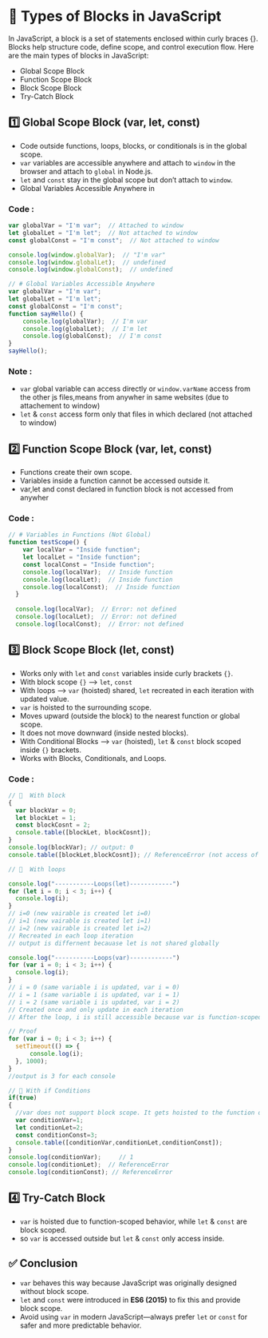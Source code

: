# 📜 Types of Blocks in JavaScript

In JavaScript, a block is a set of statements enclosed within curly braces {}. Blocks help structure code, define scope, and control execution flow. Here are the main types of blocks in JavaScript:

- Global Scope Block
- Function Scope Block
- Block Scope Block
- Try-Catch Block

  
## 1️⃣ Global Scope Block (var, let, const)

- Code outside functions, loops, blocks, or conditionals is in the global scope.
- `var` variables are accessible anywhere and attach to `window` in the browser and attach to `global` in Node.js.
- `let` and `const` stay in the global scope but don’t attach to `window`.
- Global Variables Accessible Anywhere in


### Code :

```js
var globalVar = "I'm var";  // Attached to window
let globalLet = "I'm let";  // Not attached to window
const globalConst = "I'm const";  // Not attached to window

console.log(window.globalVar);  // "I'm var"
console.log(window.globalLet);  // undefined
console.log(window.globalConst);  // undefined
```


```js
// # Global Variables Accessible Anywhere
var globalVar = "I'm var"; 
let globalLet = "I'm let";  
const globalConst = "I'm const";  
function sayHello() {
    console.log(globalVar);  // I'm var
    console.log(globalLet);  // I'm let
    console.log(globalConst);  // I'm const
}
sayHello(); 
```

### Note :
- `var` global variable can access directly or `window.varName` access from the other js files,means from anywher in same websites (due to attachement to window)
- `let` & `const` access form only that files in which declared  (not attached to window)


## 2️⃣ Function Scope Block (var, let, const)

- Functions create their own scope.
- Variables inside a function cannot be accessed outside it.
- var,let and const declared in function block is not accessed from anywher 


### Code :


```js
// # Variables in Functions (Not Global)
function testScope() {
    var localVar = "Inside function";
    let localLet = "Inside function";
    const localConst = "Inside function";
    console.log(localVar);  // Inside function
    console.log(localLet);  // Inside function
    console.log(localConst);  // Inside function
  }
  
  console.log(localVar);  // Error: not defined
  console.log(localLet);  // Error: not defined
  console.log(localConst);  // Error: not defined
```



## 3️⃣ Block Scope Block (let, const)

- Works only with `let` and `const` variables inside curly brackets `{}`.
- With block scope `{}` --> `let`, `const`
- With loops  --> `var` (hoisted) shared, `let` recreated in each iteration with updated value.
- `var` is hoisted to the surrounding scope.
- Moves upward (outside the block) to the nearest function or global scope.
- It does not move downward (inside nested blocks).
- With Conditional Blocks  --> `var` (hoisted), `let` & `const` block scoped inside `{}` brackets.
- Works with Blocks, Conditionals, and Loops.


### Code :


```js
// 📌  With block
{
  var blockVar = 0;
  let blockLet = 1;
  const blockCosnt = 2;
  console.table([blockLet, blockCosnt]);
}
console.log(blockVar); // output: 0
console.table([blockLet,blockCosnt]); // ReferenceError (not access of let,const vaiable)
```


```js
// 📌  With loops

console.log("-----------Loops(let)------------")
for (let i = 0; i < 3; i++) {
  console.log(i);
}
// i=0 (new vairable is created let i=0)
// i=1 (new vairable is created let i=1)
// i=2 (new vairable is created let i=2)
// Recreated in each loop iteration
// output is differnent becauase let is not shared globally 

console.log("-----------Loops(var)------------")
for (var i = 0; i < 3; i++) {
  console.log(i);
}
// i = 0 (same variable i is updated, var i = 0)
// i = 1 (same variable i is updated, var i = 1)
// i = 2 (same variable i is updated, var i = 2)
// Created once and only update in each iteration
// After the loop, i is still accessible because var is function-scoped and not block-scoped.
```


```js
// Proof
for (var i = 0; i < 3; i++) {
  setTimeout(() => {
      console.log(i);
  }, 1000);
}
//output is 3 for each console
```


```js
// 📌 With if Conditions
if(true)
{
  //var does not support block scope. It gets hoisted to the function or global scope.
  var conditionVar=1;
  let conditionLet=2;
  const conditionConst=3;
  console.table([conditionVar,conditionLet,conditionConst]);
}
console.log(conditionVar);     // 1   
console.log(conditionLet);  // ReferenceError
console.log(conditionConst); // ReferenceError
```

## 4️⃣ Try-Catch Block

- `var` is hoisted due to function-scoped behavior, while `let` & `const` are block scoped.
- so `var` is accessed outside but `let` & `const` only access inside.


## ✅ Conclusion

- `var` behaves this way because JavaScript was originally designed without block scope.
- `let` and `const` were introduced in **ES6 (2015)** to fix this and provide block scope.
- Avoid using `var` in modern JavaScript—always prefer `let` or `const` for safer and more predictable behavior.

